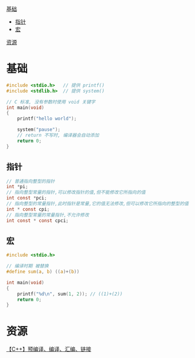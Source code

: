 [基础](#基础)
 - [指针](#指针)
 - [宏](#宏)

[资源](#资源)

# 基础

```c
#include <stdio.h>   // 提供 printf()
#include <stdlib.h>  // 提供 system()

// C 标准, 没有参数时使用 void 关键字
int main(void) 
{
    printf("hello world");

    system("pause");
    // return 不写时, 编译器会自动添加
    return 0;
}
```

## 指针

```c
// 普通指向整型的指针
int *pi;
// 指向整型常量的指针,可以修改指针的值,但不能修改它所指向的值
int const *pci;
// 指向整型的常量指针,此时指针是常量,它的值无法修改,但可以修改它所指向的整型的值
int * const cpi;
// 指向整型常量的常量指针,不允许修改
int const * const cpci;
```

## 宏

```c
#include <stdio.h>

// 编译时期 被替换
#define sum(a, b) ((a)+(b))

int main(void)
{
    printf("%d\n", sum(1, 2)); // ((1)+(2))
    return 0;
}
```

# 资源

[【C++】预编译、编译、汇编、链接](https://blog.csdn.net/weixin_40740059/article/details/84075653)